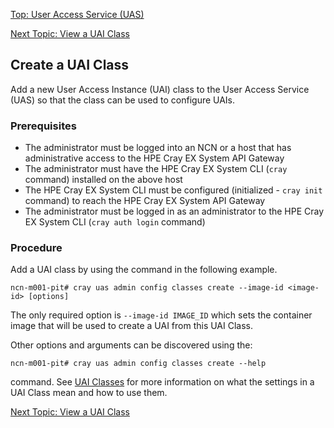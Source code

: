 [Top: User Access Service (UAS)](index.md)

[Next Topic: View a UAI Class](View_a_UAI_Class.md)

## Create a UAI Class

Add a new User Access Instance (UAI) class to the User Access Service (UAS) so that the class can be used to configure UAIs.

### Prerequisites

* The administrator must be logged into an NCN or a host that has administrative access to the HPE Cray EX System API Gateway
* The administrator must have the HPE Cray EX System CLI (`cray` command) installed on the above host
* The HPE Cray EX System CLI must be configured (initialized - `cray init` command) to reach the HPE Cray EX System API Gateway
* The administrator must be logged in as an administrator to the HPE Cray EX System CLI (`cray auth login` command)

### Procedure

Add a UAI class by using the command in the following example.

```
ncn-m001-pit# cray uas admin config classes create --image-id <image-id> [options]
```

The only required option is `--image-id IMAGE_ID` which sets the container image that will be used to create a UAI from this UAI Class.

Other options and arguments can be discovered using the:

```
ncn-m001-pit# cray uas admin config classes create --help
```

command. See [UAI Classes](UAI_Classes.md) for more information on what the settings in a UAI Class mean and how to use them.

[Next Topic: View a UAI Class](View_a_UAI_Class.md)
